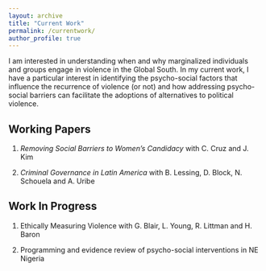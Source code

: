 ```yaml
---
layout: archive
title: "Current Work"
permalink: /currentwork/
author_profile: true
---
```


I am interested in understanding when and why marginalized individuals and groups engage in violence in the Global South. In my current work, I have a particular interest in identifying the psycho-social factors that influence the recurrence of violence (or not) and how addressing psycho-social barriers can facilitate the adoptions of alternatives to political violence. 

## Working Papers

1. *Removing Social Barriers to Women’s Candidacy* with C. Cruz and J. Kim

2. *Criminal Governance in Latin America* with B. Lessing, D. Block, N. Schouela and A. Uribe

## Work In Progress

1. Ethically Measuring Violence with G. Blair, L. Young, R. Littman and H. Baron 

2. Programming and evidence review of psycho-social interventions in NE Nigeria




